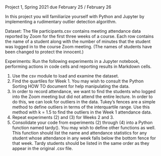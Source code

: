 Project 1, Spring 2021
due February 25 / February 26

In this project you will familiarize yourself with Python and Jupyter by implementing a rudimentary outlier detection algorithm.

Dataset: The file participants.csv contains meeting attendance data reported by Zoom for the first three weeks of a course. Each
row contains the name of a student along with the number of minutes that the student was logged in to the course Zoom meeting. 
(The names of students have been changed to protect the innocent.)

Experiments:
Run the following experiments in a Jupyter notebook, performing actions in code cells and reporting results in Markdown cells.
1. Use the csv module to load and examine the dataset.
2. Find the quartiles for Week 1. You may wish to consult the Python Sorting HOW TO document for help manipulating the data.
3. In order to record attendance, we want to find the students who logged into the Zoom meeting but did not attend the entire lecture. 
In order to do this, we can look for outliers in the data.
Tukey’s fences are a simple method to define outliers in terms of the interquartile range. Use this method with k = 1.5 to find the 
outliers in the Week 1 attendance data.
4. Repeat experiments (2) and (3) for Weeks 2 and 3.
5. Consolidate your code from experiments (2) through (4) into a Python function named tardy(). You may wish to define other functions as well.
This function should list the name and attendance statistics for any student whose attendance in any week falls below the bottom fence for that
 week. Tardy students should be listed in the same order as they appear in the original .csv file.
